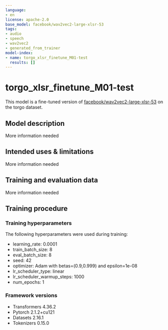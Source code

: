 ```yaml
---
language:
- en
license: apache-2.0
base_model: facebook/wav2vec2-large-xlsr-53
tags:
- audio
- speech
- wav2vec2
- generated_from_trainer
model-index:
- name: torgo_xlsr_finetune_M01-test
  results: []
---
```


<!-- This model card has been generated automatically according to the information the Trainer had access to. You
should probably proofread and complete it, then remove this comment. -->

# torgo_xlsr_finetune_M01-test

This model is a fine-tuned version of [facebook/wav2vec2-large-xlsr-53](https://huggingface.co/facebook/wav2vec2-large-xlsr-53) on the torgo dataset.

## Model description

More information needed

## Intended uses & limitations

More information needed

## Training and evaluation data

More information needed

## Training procedure

### Training hyperparameters

The following hyperparameters were used during training:
- learning_rate: 0.0001
- train_batch_size: 8
- eval_batch_size: 8
- seed: 42
- optimizer: Adam with betas=(0.9,0.999) and epsilon=1e-08
- lr_scheduler_type: linear
- lr_scheduler_warmup_steps: 1000
- num_epochs: 1

### Framework versions

- Transformers 4.36.2
- Pytorch 2.1.2+cu121
- Datasets 2.16.1
- Tokenizers 0.15.0
